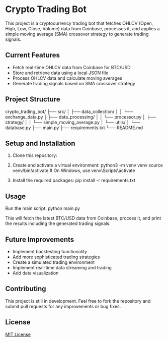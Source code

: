 # Crypto Trading Bot

This project is a cryptocurrency trading bot that fetches OHLCV (Open, High, Low, Close, Volume) data from Coinbase, processes it, and applies a simple moving average (SMA) crossover strategy to generate trading signals.

## Current Features

- Fetch real-time OHLCV data from Coinbase for BTC/USD
- Store and retrieve data using a local JSON file
- Process OHLCV data and calculate moving averages
- Generate trading signals based on SMA crossover strategy

## Project Structure
crypto_trading_bot/
├── src/
│   ├── data_collection/
│   │   └── exchange_data.py
│   ├── data_processing/
│   │   └── processor.py
│   ├── strategy/
│   │   └── simple_moving_average.py
│   └── utils/
│       └── database.py
├── main.py
├── requirements.txt
└── README.md

## Setup and Installation

1. Clone this repository:

2. Create and activate a virtual environment:
python3 -m venv venv
source venv/bin/activate  # On Windows, use venv\Scripts\activate

3. Install the required packages:
pip install -r requirements.txt

## Usage

Run the main script:
python main.py

This will fetch the latest BTC/USD data from Coinbase, process it, and print the results including the generated trading signals.

## Future Improvements

- Implement backtesting functionality
- Add more sophisticated trading strategies
- Create a simulated trading environment
- Implement real-time data streaming and trading
- Add data visualization

## Contributing

This project is still in development. Feel free to fork the repository and submit pull requests for any improvements or bug fixes.

## License

[MIT License](https://opensource.org/licenses/MIT)
